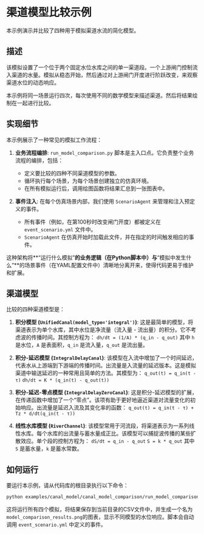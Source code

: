 # 渠道模型比较示例

本示例演示并比较了四种用于模拟渠道水流的简化模型。

## 描述

该模拟设置了一个位于两个固定水位水库之间的单一渠道段。一个上游闸门控制流入渠道的水量。模拟从稳态开始，然后通过对上游闸门开度进行阶跃改变，来观察渠道水位的动态响应。

本示例将同一场景运行四次，每次使用不同的数学模型来描述渠道。然后将结果绘制在一起进行比较。

## 实现细节

本示例展示了一种常见的模拟工作流程：

1.  **业务流程编排**: `run_model_comparison.py` 脚本是主入口点。它负责整个业务流程的编排，包括：
    *   定义要比较的四种不同渠道模型的参数。
    *   循环执行每个场景，为每个场景创建独立的仿真环境。
    *   在所有模拟运行后，调用绘图函数将结果汇总到一张图表中。

2.  **事件注入**: 在每个仿真场景内部，我们使用 `ScenarioAgent` 来管理和注入预定义的事件。
    *   所有事件（例如，在第100秒时改变闸门开度）都被定义在 `event_scenario.yml` 文件中。
    *   `ScenarioAgent` 在仿真开始时加载此文件，并在指定的时间触发相应的事件。

这种架构将**“运行什么模拟”**的业务逻辑（在Python脚本中）与**“模拟中发生什么”**的场景事件（在YAML配置文件中）清晰地分离开来，使得代码更易于维护和扩展。

## 渠道模型

比较的四种渠道模型是：

1.  **积分模型 (`UnifiedCanal(model_type='integral')`)**: 这是最简单的模型，将渠道表示为单个水库，其中水位是净流量（流入量 - 流出量）的积分。它不考虑波的传播时间。其控制方程为：
    `dh/dt = (1/A) * (q_in - q_out)`
    其中 `h` 是水位，`A` 是表面积，`q_in` 是流入量，`q_out` 是流出量。

2.  **积分-延迟模型 (`IntegralDelayCanal`)**: 该模型在入流中增加了一个时间延迟，代表水从上游端到下游端的传播时间。出流量是入流量的延迟版本。这是模拟渠道中输送延迟的一种常用且简单的方法。其模型为：
    `q_out(t) = q_in(t - τ)`
    `dh/dt = K * (q_in(t) - q_out(t))`

3.  **积分-延迟-零点模型 (`IntegralDelayZeroCanal`)**: 这是积分-延迟模型的扩展，在传递函数中增加了一个“零点”。该项有助于更好地逼近渠道对流量变化的初始响应。出流量是延迟入流及其变化率的函数：
    `q_out(t) = q_in(t - τ) + Tz * d/dt(q_in(t - τ))`

4.  **线性水库模型 (`RiverChannel`)**: 该模型常用于河流段，将渠道表示为一系列线性水库。每个水库的出流量与蓄水量成正比。该模型可以捕捉波传播的某些扩散效应。单个段的控制方程为：
    `dS/dt = q_in - q_out`
    `S = k * q_out`
    其中 `S` 是蓄水量，`k` 是蓄水常数。

## 如何运行

要运行本示例，请从代码库的根目录执行以下命令：

```bash
python examples/canal_model/canal_model_comparison/run_model_comparison.py
```

这将运行所有四个模拟，将结果保存到当前目录的CSV文件中，并生成一个名为`model_comparison_results.png`的图表，显示不同模型的水位响应。脚本会自动调用 `event_scenario.yml` 中定义的事件。
